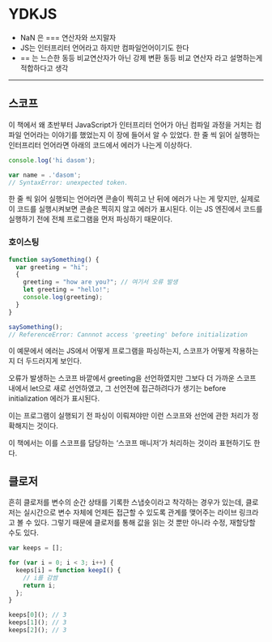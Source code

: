 # YDKJS

- NaN 은 === 연산자와 쓰지말자
- JS는 인터프리터 언어라고 하지만 컴파일언어이기도 한다
- == 는 느슨한 동등 비교연산자가 아닌 강제 변환 동등 비교 연산자 라고 설명하는게 적합하다고 생각

---

## 스코프

이 책에서 왜 초반부터 JavaScript가 인터프리터 언어가 아닌 컴파일 과정을 거치는 컴파일 언어라는 이야기를 했었는지 이 장에 들어서 알 수 있었다. 한 줄 씩 읽어 실행하는 인터프리터 언어라면 아래의 코드에서 에러가 나는게 이상하다.

```jsx
console.log('hi dasom');

var name = .'dasom';
// SyntaxError: unexpected token.
```

한 줄 씩 읽어 실행되는 언어라면 콘솔이 찍히고 난 뒤에 에러가 나는 게 맞지만, 실제로 이 코드를 실행시켜보면 콘솔은 찍히지 않고 에러가 표시된다. 이는 JS 엔진에서 코드를 실행하기 전에 전체 프로그램을 먼저 파싱하기 때문이다.

### 호이스팅

```jsx
function saySomething() {
  var greeting = "hi";
  {
    greeting = "how are you?"; // 여기서 오류 발생
    let greeting = "hello!";
    console.log(greeting);
  }
}

saySomething();
// ReferenceError: Cannnot access 'greeting' before initialization
```

이 예문에서 에러는 JS에서 어떻게 프로그램을 파싱하는지, 스코프가 어떻게 작용하는지 더 두드러지게 보인다.

오류가 발생하는 스코프 바깥에서 greeting을 선언하였지만 그보다 더 가까운 스코프 내에서 let으로 새로 선언하였고, 그 선언전에 접근하려다가 생기는 before initialization 에러가 표시된다.

이는 프로그램이 실행되기 전 파싱이 이뤄져야만 이런 스코프와 선언에 관한 처리가 정확해지는 것이다.

이 책에서는 이를 스코프를 담당하는 ‘스코프 매니저’가 처리하는 것이라 표현하기도 한다.

## 클로저

흔히 클로저를 변수의 순간 상태를 기록한 스냅숏이라고 착각하는 경우가 있는데, 클로저는 실시간으로 변수 자체에 언제든 접근할 수 있도록 관계를 맺어주는 라이브 링크라고 볼 수 있다. 그렇기 때문에 클로저를 통해 값을 읽는 것 뿐만 아니라 수정, 재할당할 수도 있다.

```jsx
var keeps = [];

for (var i = 0; i < 3; i++) {
  keeps[i] = function keepI() {
    // i를 감쌈
    return i;
  };
}

keeps[0](); // 3
keeps[1](); // 3
keeps[2](); // 3
```
